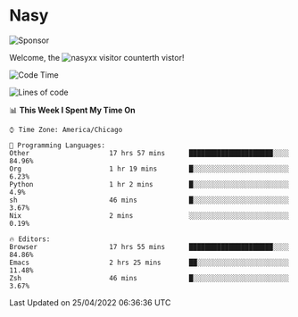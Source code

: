 # Nasy

<!--
<p align="center">
<img height="200" src="https://github-readme-stats.vercel.app/api?username=nasyxx&count_private=true&show_icons=true&theme=dracula&include_all_commits=true"/>
<img height="200" src="https://github-readme-stats.vercel.app/api/top-langs/?username=nasyxx&theme=dracula&hide=html,jupyter+notebook&count_private=true&show_icons=true"/>
</p>

  
----------------
-->

![Sponsor](https://img.shields.io/static/v1.svg?label=Sponsor&message=%E2%9D%A4&logo=GitHub&style=flat&color=pink)
 
Welcome, the ![nasyxx visitor counter](https://count.getloli.com/get/@nasyxx?theme=rule34)th vistor!
 
<!--START_SECTION:waka-->
![Code Time](http://img.shields.io/badge/Code%20Time-2%2C270%20hrs%2033%20mins-blue)

![Lines of code](https://img.shields.io/badge/From%20Hello%20World%20I%27ve%20Written-5%20Million%20lines%20of%20code-blue)

📊 **This Week I Spent My Time On** 

```text
⌚︎ Time Zone: America/Chicago

💬 Programming Languages: 
Other                    17 hrs 57 mins      █████████████████████░░░░   84.96% 
Org                      1 hr 19 mins        █░░░░░░░░░░░░░░░░░░░░░░░░   6.23% 
Python                   1 hr 2 mins         █░░░░░░░░░░░░░░░░░░░░░░░░   4.9% 
sh                       46 mins             █░░░░░░░░░░░░░░░░░░░░░░░░   3.67% 
Nix                      2 mins              ░░░░░░░░░░░░░░░░░░░░░░░░░   0.19%

🔥 Editors: 
Browser                  17 hrs 55 mins      █████████████████████░░░░   84.86% 
Emacs                    2 hrs 25 mins       ██░░░░░░░░░░░░░░░░░░░░░░░   11.48% 
Zsh                      46 mins             █░░░░░░░░░░░░░░░░░░░░░░░░   3.67%

```


 Last Updated on 25/04/2022 06:36:36 UTC
<!--END_SECTION:waka-->

<!-- ![visitors](https://visitor-badge.laobi.icu/badge?page_id=nasyxx.nasyxx) -->
